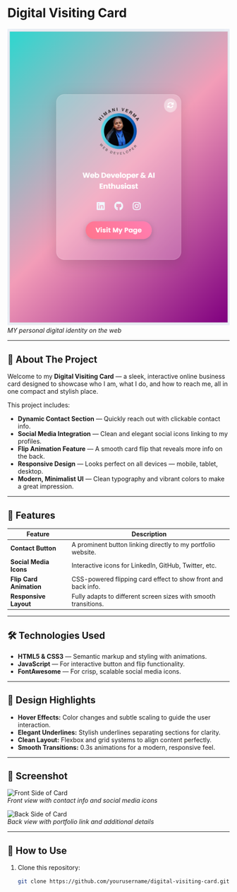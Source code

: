 # Digital Visiting Card

![Visiting Card Banner](page.png)  
*MY personal digital identity on the web*

---

## 🚀 About The Project

Welcome to my **Digital Visiting Card** — a sleek, interactive online business card designed to showcase who I am, what I do, and how to reach me, all in one compact and stylish place.

This project includes:

- **Dynamic Contact Section** — Quickly reach out with clickable contact info.  
- **Social Media Integration** — Clean and elegant social icons linking to my profiles.  
- **Flip Animation Feature** — A smooth card flip that reveals more info on the back.  
- **Responsive Design** — Looks perfect on all devices — mobile, tablet, desktop.  
- **Modern, Minimalist UI** — Clean typography and vibrant colors to make a great impression.  

---

## 🎯 Features

| Feature                | Description                                                    |
|------------------------|----------------------------------------------------------------|
| **Contact Button**      | A prominent button linking directly to my portfolio website.  |
| **Social Media Icons**  | Interactive icons for LinkedIn, GitHub, Twitter, etc.          |
| **Flip Card Animation** | CSS-powered flipping card effect to show front and back info. |
| **Responsive Layout**   | Fully adapts to different screen sizes with smooth transitions.|

---

## 🛠️ Technologies Used

- **HTML5 & CSS3** — Semantic markup and styling with animations.  
- **JavaScript** — For interactive button and flip functionality.  
- **FontAwesome** — For crisp, scalable social media icons.  

---

## 🎨 Design Highlights

- **Hover Effects:** Color changes and subtle scaling to guide the user interaction.  
- **Elegant Underlines:** Stylish underlines separating sections for clarity.  
- **Clean Layout:** Flexbox and grid systems to align content perfectly.  
- **Smooth Transitions:** 0.3s animations for a modern, responsive feel.  

---

## 📸 Screenshot

![Front Side of Card](https://user-images.githubusercontent.com/yourusername/front.png)  
*Front view with contact info and social media icons*

![Back Side of Card](https://user-images.githubusercontent.com/yourusername/back.png)  
*Back view with portfolio link and additional details*

---

## 🚀 How to Use

1. Clone this repository:  
   ```bash
   git clone https://github.com/yourusername/digital-visiting-card.git
